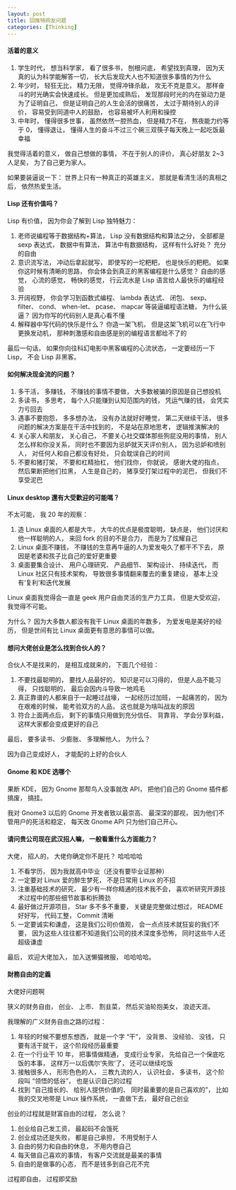 ```yaml
---
layout: post
title: 回推特网友问题
categories: [Thinking]
---
```


#### 活着的意义
1. 学生时代， 想当科学家， 看了很多书， 刨根问底， 希望找到真理， 因为天真的认为科学能解答一切， 长大后发现大人也不知道很多事情的为什么
2. 年少时， 轻狂无比， 精力无限， 觉得冲锋杀敌， 攻无不克是意义。 那样奋斗的时光确实会快速成长。 但是更加成熟后， 发现那段时光的内在驱动力是为了证明自己， 但是证明自己的人生会活的很痛苦， 太过于期待别人的评价， 容易受到同道中人的鼓励， 也容易被坏人利用和操控
3. 中年时， 懂得很多世事， 虽然依然一腔热血， 但是精力不在， 熬夜能力约等于 0， 懂得退让， 懂得人生的奋斗不过三个碗三双筷子每天晚上一起吃饭最幸福

我觉得活着的意义， 做自己想做的事情， 不在于别人的评价， 真心好朋友 2~3 人足矣， 为了自己更为家人。

如果要装逼说一下： 世界上只有一种真正的英雄主义， 那就是看清生活的真相之后， 依然热爱生活。

#### Lisp 还有价值吗？
Lisp 有价值， 因为你会了解到 Lisp 独特魅力：

1. 老师说编程等于数据结构+算法， Lisp 没有数据结构和算法之分， 全部都是 sexp 表达式， 数据中有算法， 算法中有数据结构， 这样有什么好处？ 充分的自由
2. 意识流写法， 冲动后拿起就写， 即使写的一坨粑粑， 也是快乐的粑粑。 如果你这时候有清晰的思路， 你会体会到真正的黑客编程是什么感觉？ 自由的感觉， 心流的感觉， 畅快的感觉， 行云流水是 Lisp 语言给人最快乐的编程经验
3. 开阔视野， 你会学习到函数式编程、 lambda 表达式、 闭包、 sexp、 filter、 cond、 when-let、 pcase、 mapcar 等装逼编程语法糖， 为什么装逼？ 因为你写的代码别人是真心看不懂
4. 解释器中写代码的快乐是什么？ 你造一架飞机， 但是这架飞机可以在飞行中更换发动机， 那种刺激感和自由感是别的编程语言都给不了的

最后一句话， 如果你向往科幻电影中黑客编程的心流状态， 一定要经历一下 Lisp， 不会 Lisp 非黑客。

#### 如何解决现金流的问题？
1. 多干活， 多赚钱， 不赚钱的事情不要做， 大多数被骗的原因是自己想投机
2. 多读书， 多思考， 每个人只能赚到认知范围内的钱， 凭运气赚的钱， 会凭实力亏回去
3. 遇事不要抱怨， 多多想办法， 没有办法就好好睡觉， 第二天继续干活， 很多问题的解决方案是在干活中找到的， 不是站在原地思考， 逻辑推演解决的
4. 关心家人和朋友， 关心自己， 不要关心社交媒体那些狗屁没用的事情， 别人怎么样和你没关系， 同时也不要因为忌妒就天天评价别人， 因为忌妒和喷别人， 对任何人和自己都没有好处， 只会耽误自己的时间
5. 不要和猪打架， 不要和杠精抬杠， 他们找你， 你就说， 感谢大佬的指点， 然后果断把他们拉黑， 人生是自己的， 猪享受打架过程中的泥巴， 但我们不享受泥巴

#### Linux desktop 還有大受歡迎的可能嗎？
不太可能， 我 20 年的观察：

1. 造 Linux 桌面的人都是大牛， 大牛的优点是极度聪明， 缺点是， 他们讨厌和他一样聪明的人， 来回 fork 的目的不是合力， 而是为了炫耀自己
2. Linux 桌面不赚钱， 不赚钱的生意再牛逼的人为爱发电久了都干不下去， 原因是老婆和孩子比自己的爱好更重要
3. 桌面要集合设计、 用户心理研究、 产品细节、 架构设计、 持续迭代， 而 Linux 社区只有技术架构， 导致很多事情翻来覆去的重复建设， 基本上没有‘复利’和迭代发展

Linux 桌面我觉得会一直是 geek 用户自由灵活的生产力工具， 但是大受欢迎， 我觉得不可能。

为什么？ 因为大多数人都没有我干 Linux 桌面的年数多， 为爱发电是美好的经历， 但是世间有比 Linux 桌面更有意思的事情可以做。

#### 想问大佬创业是怎么找到合伙人的？
合伙人不是找来的， 是相互成就来的， 下面几个经验：

1. 不要找最聪明的， 要找人品最好的， 知识是可以习得的， 但是人品不能习得， 只找聪明的， 最后会因内斗导致一地鸡毛
2. 真正靠谱的人都来自于一起睡过战壕， 一起经历过加班， 一起痛苦的， 因为在艰难的时候， 能考验双方的人品， 这也就是为啥叫战友的原因
3. 符合上面两点后， 剩下的事情只用做到充分信任、 背靠背、 学会分享利益， 这样大家都会变成更好的自己

最后， 要多读书、 少膨胀、 多理解他人， 为什么？

因为自己变成好人， 才能配的上好的合伙人

#### Gnome 和 KDE 选哪个
果断 KDE， 因为 Gnome 那帮鸟人没事就改 API， 把他们自己的 Gnome 插件都搞废， 搞挂。

我对 Gnome3 以后的 Gnome 开发者致以最崇高、 最深深的鄙视， 因为他们不管用户的死活和稳定， 每天改 Gnome API 只为他们自己开心。

#### 请问贵公司现在武汉招人嘛， 一般看重什么方面能力？
大佬， 招人的， 大佬你确定你不是托？ 哈哈哈哈

1. 不看学历， 因为我就高中毕业（还没有要毕业证那种）
2. 一定要对 Linux 爱的醉生梦死， 不是日常用 Linux 的不招
3. 注重基础技术的研究， 最少有一样你精通的技术我不会， 喜欢听研究开源技术过程中的那些细节故事和折腾劲
4. 最好做过开源项目， Star 多不多不重要， 关键是完整做过想过， README 好好写， 代码工整， Commit 清晰
5. 一定要诚实和谦虚， 这是我们公司价值观， 会一点点技术就狂妄的我们不要， 因为这些人往往都不知道我们公司的技术深度多恐怖， 同时这些牛人还超级谦虚

最后， 欢迎大佬加入， 加入送懒猫微服， 哈哈哈哈。

#### 財務自由的定義
大佬好问题啊

狭义的财务自由， 创业、 上市、 割韭菜， 然后买油轮抱美女， 浪迹天涯。

我理解的广义财务自由之路的过程：

1. 年轻的时候不要想东想西， 就是一个字 “干”， 没背景、 没经验、 没钱， 只要有活干就干， 这个阶段经历最重要
2. 在一个行业干 10 年， 把事情做精通， 变成行业专家， 先给自己一个保底吃饭的本事， 这样万一以后偶尔‘失败’了， 还可以继续吃饭
3. 接触很多人， 形形色色的人， 三教九流的人， 认识社会， 多读书， 这个阶段叫 “领悟的低谷”， 也是认识自己的过程
4. 找到 “自己擅长的、 给别人提供价值的、 同时最重要的是自己喜欢的”， 比如我的交叉地带是 Linux 操作系统， 一直做下去， 最好自己创业

创业的过程就是财富自由的过程， 怎么说？

1.  创业给自己发工资， 最起码不会饿死
2. 创业成功还是失败， 都是自己承担， 不用受制于人
3. 自由的努力和自由的休息， 不用内卷自己
4. 每天做自己喜欢的事情， 有客户交流就是最美的事情
5. 自由的是做事的心态， 而不是钱多到自己花不完

过程即自由， 过程即奖励